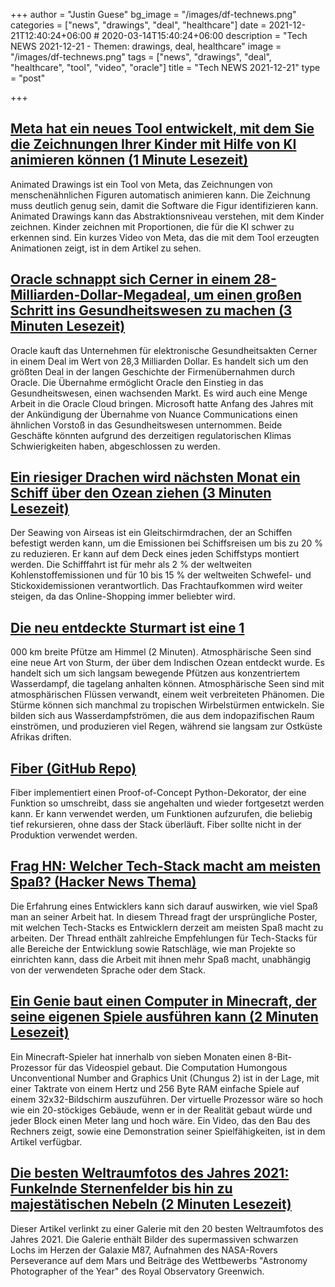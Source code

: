 +++
author = "Justin Guese"
bg_image = "/images/df-technews.png"
categories = ["news", "drawings", "deal", "healthcare"]
date = 2021-12-21T12:40:24+06:00 # 2020-03-14T15:40:24+06:00
description = "Tech NEWS 2021-12-21 - Themen: drawings, deal, healthcare"
image = "/images/df-technews.png"
tags = ["news", "drawings", "deal", "healthcare", "tool", "video", "oracle"]
title = "Tech NEWS 2021-12-21"
type = "post"

+++

## [Meta hat ein neues Tool entwickelt, mit dem Sie die Zeichnungen Ihrer Kinder mit Hilfe von KI animieren können (1 Minute Lesezeit)](https://www.cartoonbrew.com/tech/meta-wants-to-animate-your-childs-drawings-using-ai-211614.html)

 Animated Drawings ist ein Tool von Meta, das Zeichnungen von menschenähnlichen Figuren automatisch animieren kann. Die Zeichnung muss deutlich genug sein, damit die Software die Figur identifizieren kann. Animated Drawings kann das Abstraktionsniveau verstehen, mit dem Kinder zeichnen. Kinder zeichnen mit Proportionen, die für die KI schwer zu erkennen sind. Ein kurzes Video von Meta, das die mit dem Tool erzeugten Animationen zeigt, ist in dem Artikel zu sehen.

## [Oracle schnappt sich Cerner in einem 28-Milliarden-Dollar-Megadeal, um einen großen Schritt ins Gesundheitswesen zu machen (3 Minuten Lesezeit)](https://techcrunch.com/2021/12/20/oracle-snags-cerner-in-28b-mega-deal-to-make-a-big-move-into-healthcare/)

 Oracle kauft das Unternehmen für elektronische Gesundheitsakten Cerner in einem Deal im Wert von 28,3 Milliarden Dollar. Es handelt sich um den größten Deal in der langen Geschichte der Firmenübernahmen durch Oracle. Die Übernahme ermöglicht Oracle den Einstieg in das Gesundheitswesen, einen wachsenden Markt. Es wird auch eine Menge Arbeit in die Oracle Cloud bringen. Microsoft hatte Anfang des Jahres mit der Ankündigung der Übernahme von Nuance Communications einen ähnlichen Vorstoß in das Gesundheitswesen unternommen. Beide Geschäfte könnten aufgrund des derzeitigen regulatorischen Klimas Schwierigkeiten haben, abgeschlossen zu werden.

## [Ein riesiger Drachen wird nächsten Monat ein Schiff über den Ozean ziehen (3 Minuten Lesezeit)](https://gizmodo.com/giant-kite-will-pull-a-ship-across-the-ocean-next-month-1848233992)

 Der Seawing von Airseas ist ein Gleitschirmdrachen, der an Schiffen befestigt werden kann, um die Emissionen bei Schiffsreisen um bis zu 20 % zu reduzieren. Er kann auf dem Deck eines jeden Schiffstyps montiert werden. Die Schifffahrt ist für mehr als 2 % der weltweiten Kohlenstoffemissionen und für 10 bis 15 % der weltweiten Schwefel- und Stickoxidemissionen verantwortlich. Das Frachtaufkommen wird weiter steigen, da das Online-Shopping immer beliebter wird.

## [Die neu entdeckte Sturmart ist eine 1](https://newatlas.com/environment/atmospheric-lakes-new-meteorological-phenomenon/)

000 km breite Pfütze am Himmel (2 Minuten). Atmosphärische Seen sind eine neue Art von Sturm, der über dem Indischen Ozean entdeckt wurde. Es handelt sich um sich langsam bewegende Pfützen aus konzentriertem Wasserdampf, die tagelang anhalten können. Atmosphärische Seen sind mit atmosphärischen Flüssen verwandt, einem weit verbreiteten Phänomen. Die Stürme können sich manchmal zu tropischen Wirbelstürmen entwickeln. Sie bilden sich aus Wasserdampfströmen, die aus dem indopazifischen Raum einströmen, und produzieren viel Regen, während sie langsam zur Ostküste Afrikas driften.

## [Fiber (GitHub Repo)](https://github.com/tylerhou/fiber)

 Fiber implementiert einen Proof-of-Concept Python-Dekorator, der eine Funktion so umschreibt, dass sie angehalten und wieder fortgesetzt werden kann. Er kann verwendet werden, um Funktionen aufzurufen, die beliebig tief rekursieren, ohne dass der Stack überläuft. Fiber sollte nicht in der Produktion verwendet werden.

## [Frag HN: Welcher Tech-Stack macht am meisten Spaß? (Hacker News Thema)](https://news.ycombinator.com/item?id=29625165/1/0100017ddcae0b1c-0ca21377-efa0-4bb4-b872-20555606276a-000000/Abs18sTKOmY3HROXP_lN6xgRTyADfjEVviz_rMPjDps=228)

 Die Erfahrung eines Entwicklers kann sich darauf auswirken, wie viel Spaß man an seiner Arbeit hat. In diesem Thread fragt der ursprüngliche Poster, mit welchen Tech-Stacks es Entwicklern derzeit am meisten Spaß macht zu arbeiten. Der Thread enthält zahlreiche Empfehlungen für Tech-Stacks für alle Bereiche der Entwicklung sowie Ratschläge, wie man Projekte so einrichten kann, dass die Arbeit mit ihnen mehr Spaß macht, unabhängig von der verwendeten Sprache oder dem Stack.

## [Ein Genie baut einen Computer in Minecraft, der seine eigenen Spiele ausführen kann (2 Minuten Lesezeit)](https://futurism.com/the-byte/computer-minecraft-run-games)

 Ein Minecraft-Spieler hat innerhalb von sieben Monaten einen 8-Bit-Prozessor für das Videospiel gebaut. Die Computation Humongous Unconventional Number and Graphics Unit (Chungus 2) ist in der Lage, mit einer Taktrate von einem Hertz und 256 Byte RAM einfache Spiele auf einem 32x32-Bildschirm auszuführen. Der virtuelle Prozessor wäre so hoch wie ein 20-stöckiges Gebäude, wenn er in der Realität gebaut würde und jeder Block einen Meter lang und hoch wäre. Ein Video, das den Bau des Rechners zeigt, sowie eine Demonstration seiner Spielfähigkeiten, ist in dem Artikel verfügbar.

## [Die besten Weltraumfotos des Jahres 2021: Funkelnde Sternenfelder bis hin zu majestätischen Nebeln (2 Minuten Lesezeit)](https://newatlas.com/space/2021-best-space-photos/)

 Dieser Artikel verlinkt zu einer Galerie mit den 20 besten Weltraumfotos des Jahres 2021. Die Galerie enthält Bilder des supermassiven schwarzen Lochs im Herzen der Galaxie M87, Aufnahmen des NASA-Rovers Perseverance auf dem Mars und Beiträge des Wettbewerbs "Astronomy Photographer of the Year" des Royal Observatory Greenwich.

